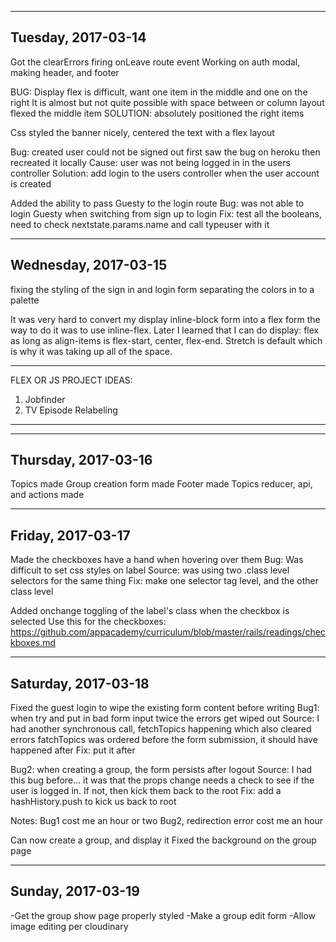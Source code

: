 -------------------------
Tuesday, 2017-03-14
-------------------------
Got the clearErrors firing onLeave route event
Working on auth modal, making header, and footer

BUG:
Display flex is difficult, want one item in the middle and one on the right
It is almost but not quite possible with space between or column layout
  flexed the middle item
  SOLUTION: absolutely positioned the right items

Css styled the banner nicely, centered the text with a flex layout

Bug:
created user could not be signed out
first saw the bug on heroku then recreated it locally
  Cause: user was not being logged in in the users controller
  Solution: add login to the users controller when the user account is created

Added the ability to pass Guesty to the login route
Bug: was not able to login Guesty when switching from sign up to login
  Fix: test all the booleans, need to check nextstate.params.name and call typeuser with it


-------------------------
Wednesday, 2017-03-15
-------------------------
fixing the styling of the sign in and login form
separating the colors in to a palette

It was very hard to convert my display inline-block form into a flex form
the way to do it was to use inline-flex. Later I learned that I can do display: flex
as long as align-items is flex-start, center, flex-end. Stretch is default which is why it was taking up all of the space.

------
FLEX OR JS PROJECT IDEAS:
1) Jobfinder
2) TV Episode Relabeling
------

-------------------------
Thursday, 2017-03-16
-------------------------

Topics made
Group creation form made
Footer made
Topics reducer, api, and actions made

-------------------------
Friday, 2017-03-17
-------------------------
Made the checkboxes have a hand when hovering over them
Bug: Was difficult to set css styles on label
  Source: was using two .class level selectors for the same thing
  Fix: make one selector tag level, and the other class level

Added onchange toggling of the label's class when the checkbox is selected
Use this for the checkboxes: https://github.com/appacademy/curriculum/blob/master/rails/readings/checkboxes.md

-------------------------
Saturday, 2017-03-18
-------------------------

Fixed the guest login to wipe the existing form content before writing
Bug1: when try and put in bad form input twice the errors get wiped out
  Source: I had another synchronous call, fetchTopics happening which also cleared errors
    fatchTopics was ordered before the form submission, it should have happened after
    Fix: put it after

Bug2: when creating a group, the form persists after logout
  Source: I had this bug before... it was that the props change needs a check
  to see if the user is logged in. If not, then kick them back to the root
  Fix: add a hashHistory.push to kick us back to root

Notes:
Bug1 cost me an hour or two
Bug2, redirection error cost me an hour

Can now create a group, and display it
Fixed the background on the group page
















-------------------------
Sunday, 2017-03-19
-------------------------
-Get the group show page properly styled
-Make a group edit form
  -Allow image editing per cloudinary
